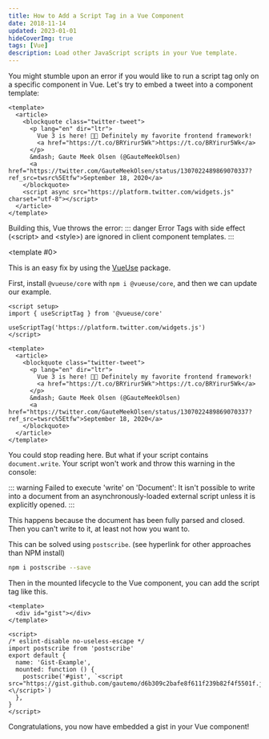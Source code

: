 ```yaml
---
title: How to Add a Script Tag in a Vue Component
date: 2018-11-14
updated: 2023-01-01
hideCoverImg: true
tags: [Vue]
description: Load other JavaScript scripts in your Vue template.
---
```


You might stumble upon an error if you would like to run a script tag only on a specific component in Vue. Let's try to embed a tweet into a component template:

```vue
<template>
  <article>
    <blockquote class="twitter-tweet">
      <p lang="en" dir="ltr">
        Vue 3 is here! 🎉💖 Definitely my favorite frontend framework!
        <a href="https://t.co/BRYirur5Wk">https://t.co/BRYirur5Wk</a>
      </p>
      &mdash; Gaute Meek Olsen (@GauteMeekOlsen)
      <a href="https://twitter.com/GauteMeekOlsen/status/1307022489869070337?ref_src=twsrc%5Etfw">September 18, 2020</a>
    </blockquote>
    <script async src="https://platform.twitter.com/widgets.js" charset="utf-8"></script>
  </article>
</template>
```

Building this, Vue throws the error:
::: danger Error
Tags with side effect (&lt;script&gt; and &lt;style&gt;) are ignored in client component templates.
:::

<script setup>
import ToggleView from '../components/ToggleView.vue'
</script>

<ToggleView :options="['Vue 3', 'Vue 2']"><template #0>

This is an easy fix by using the [VueUse](https://vueuse.org/) package.

First, install `@vueuse/core` with `npm i @vueuse/core`, and then we can update our example.

```vue
<script setup>
import { useScriptTag } from '@vueuse/core'

useScriptTag('https://platform.twitter.com/widgets.js')
</script>

<template>
  <article>
    <blockquote class="twitter-tweet">
      <p lang="en" dir="ltr">
        Vue 3 is here! 🎉💖 Definitely my favorite frontend framework!
        <a href="https://t.co/BRYirur5Wk">https://t.co/BRYirur5Wk</a>
      </p>
      &mdash; Gaute Meek Olsen (@GauteMeekOlsen)
      <a href="https://twitter.com/GauteMeekOlsen/status/1307022489869070337?ref_src=twsrc%5Etfw">September 18, 2020</a>
    </blockquote>
  </article>
</template>
```

</template>
<template #1>

This is an easy fix, despite that googling the internet might send you down a harder path. Just add `type="application/javascript"` to your script tag. Fixed.

```vue
<template>
  <article>
    <blockquote class="twitter-tweet">
      <p lang="en" dir="ltr">
        Vue 3 is here! 🎉💖 Definitely my favorite frontend framework!
        <a href="https://t.co/BRYirur5Wk">https://t.co/BRYirur5Wk</a>
      </p>
      &mdash; Gaute Meek Olsen (@GauteMeekOlsen)
      <a href="https://twitter.com/GauteMeekOlsen/status/1307022489869070337?ref_src=twsrc%5Etfw">September 18, 2020</a>
    </blockquote>
    <script type="application/javascript" async src="https://platform.twitter.com/widgets.js" charset="utf-8"></script>
  </article>
</template>
```

</template>
</ToggleView>

You could stop reading here. But what if your script contains `document.write`. Your script won't work and throw this warning in the console:

::: warning
Failed to execute 'write' on 'Document': It isn't possible to write into a document from an asynchronously-loaded external script unless it is explicitly opened.
:::

This happens because the document has been fully parsed and closed. Then you can't write to it, at least not how you want to.

This can be solved using `postscribe`. (see hyperlink for other approaches than NPM install)

```bash
npm i postscribe --save
```

Then in the mounted lifecycle to the Vue component, you can add the script tag like this.

```vue
<template>
  <div id="gist"></div>
</template>

<script>
/* eslint-disable no-useless-escape */
import postscribe from 'postscribe'
export default {
  name: 'Gist-Example',
  mounted: function () {
    postscribe('#gist', `<script src="https://gist.github.com/gautemo/d6b309c2bafe8f611f239b82f4f5501f.js"><\/script>`)
  },
}
</script>
```

Congratulations, you now have embedded a gist in your Vue component!
